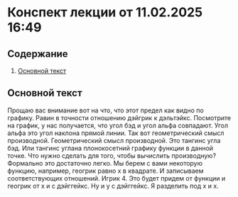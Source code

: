 # Конспект лекции от 11.02.2025 16:49

## Содержание
1. [Основной текст](#основной-текст)

## Основной текст

 Прощаю вас внимание вот на что, что этот предел как видно по графику. Равин в точности отношению дэйгрик к дэльтэйкс. Посмотрите на график, у нас получается, что угол бэд и угол альфа совпадают. Угол альфа это угол наклона прямой линии. Так вот геометрический смысл производной. Геометрический смысл производной. Это тангинс угла бэд. Или тангинс углана плонокосетний графику функции в данной точке. Что нужно сделать для того, чтобы вычислить производную? Формально это достаточно легко. Мы берем с вами некоторую функцию, например, геогрик равно x в квадрате. И записываем соответствующих отношений. Игрик 4. Это будет придем от функции и геогрик от x и с дэйггейкс. Ну и у с дэйггейкс. Я разделить под x и x.
